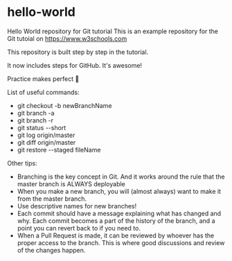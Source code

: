 # hello-world
Hello World repository for Git tutorial
This is an example repository for the Git tutoial on https://www.w3schools.com

This repository is built step by step in the tutorial.

It now includes steps for GitHub. It's awesome!

Practice makes perfect 🦖

List of useful commands:
- git checkout -b newBranchName
- git branch -a
- git branch -r
- git status --short
- git log origin/master
- git diff origin/master
- git restore --staged fileName

Other tips:
- Branching is the key concept in Git. And it works around the rule that the master branch is ALWAYS deployable
- When you make a new branch, you will (almost always) want to make it from the master branch.
- Use descriptive names for new branches!
- Each commit should have a message explaining what has changed and why. Each commit becomes a part of the history of the branch, and a point you can revert back to if you need to.
- When a Pull Request is made, it can be reviewed by whoever has the proper access to the branch. This is where good discussions and review of the changes happen.



